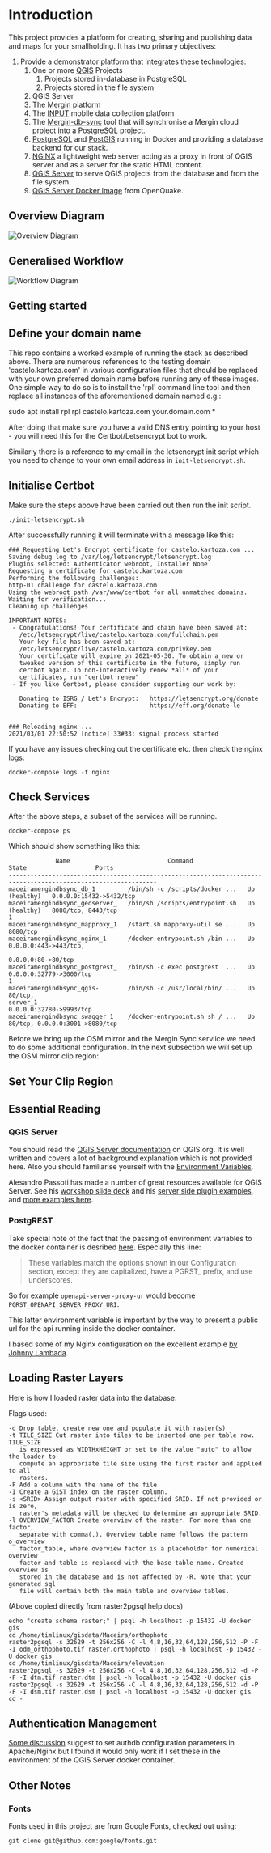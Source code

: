 # Introduction

This project provides a platform for creating, sharing and publishing data and maps for your smallholding. It has two primary objectives:

1. Provide a demonstrator platform that integrates these technologies:
   1. One or more [QGIS](https://qgis.org) Projects
      1. Projects stored in-database in PostgreSQL
      2. Projects stored in the file system
   2. QGIS Server
   3. The [Mergin](https://public.cloudmergin.com/#) platform
   4. The [INPUT](https://inputapp.io/en/) mobile data collection platform
   5. The [Mergin-db-sync](https://github.com/lutraconsulting/mergin-db-sync) tool that will synchronise a Mergin cloud project into a PostgreSQL project.
   6. [PostgreSQL](https://postgresql.org) and [PostGIS](https://postgis.net/) running in Docker and providing a database backend for our stack.
   7. [NGINX](https://www.nginx.com/) a lightweight web server acting as a proxy in front of QGIS server and as a server for the static HTML content.
   8. [QGIS Server](https://docs.qgis.org/3.16/en/docs/) to serve QGIS projects from the database and from the file system.
   9. [QGIS Server Docker Image](https://github.com/gem/oq-qgis-server) from OpenQuake.

## Overview Diagram

![Overview Diagram](diagrams/QGIS-Server-PG-Project-Design.png)

## Generalised Workflow

![Workflow Diagram](diagrams/QGIS-Server-PG-Project-Workflow.png)

## Getting started

## Define your domain name

This repo contains a worked example of running the stack as described above. 
There are numerous references to the testing domain 'castelo.kartoza.com' in 
various configuration files that should be replaced with your own
preferred domain name before running any of these images. One simple way to
do so is to install the 'rpl' command line tool and then replace all instances 
of the aforementioned domain named e.g.: 

sudo apt install rpl
rpl castelo.kartoza.com your.domain.com *

After doing that make sure you have a valid DNS entry pointing to your host - 
you will need this for the Certbot/Letsencrypt bot to work.

Similarly there is a reference to my email in the letsencrypt init script
which you need to change to your own email address in ``init-letsencrypt.sh``.

## Initialise Certbot

Make sure the steps above have been carried out then run the init script.

``
./init-letsencrypt.sh
``

After successfully running it will terminate wiith a message like this:

```
### Requesting Let's Encrypt certificate for castelo.kartoza.com ...
Saving debug log to /var/log/letsencrypt/letsencrypt.log
Plugins selected: Authenticator webroot, Installer None
Requesting a certificate for castelo.kartoza.com
Performing the following challenges:
http-01 challenge for castelo.kartoza.com
Using the webroot path /var/www/certbot for all unmatched domains.
Waiting for verification...
Cleaning up challenges

IMPORTANT NOTES:
 - Congratulations! Your certificate and chain have been saved at:
   /etc/letsencrypt/live/castelo.kartoza.com/fullchain.pem
   Your key file has been saved at:
   /etc/letsencrypt/live/castelo.kartoza.com/privkey.pem
   Your certificate will expire on 2021-05-30. To obtain a new or
   tweaked version of this certificate in the future, simply run
   certbot again. To non-interactively renew *all* of your
   certificates, run "certbot renew"
 - If you like Certbot, please consider supporting our work by:

   Donating to ISRG / Let's Encrypt:   https://letsencrypt.org/donate
   Donating to EFF:                    https://eff.org/donate-le


### Reloading nginx ...
2021/03/01 22:50:52 [notice] 33#33: signal process started
```

If you have any issues checking out the certificate etc. then 
check the nginx logs:

``
docker-compose logs -f nginx
``

## Check Services

After the above steps, a subset of the services will be running. 

``
docker-compose ps
``

Which should show something like this:


```
             Name                           Command                  State                   Ports             
---------------------------------------------------------------------------------------------------------------
maceiramergindbsync_db_1         /bin/sh -c /scripts/docker ...   Up (healthy)   0.0.0.0:15432->5432/tcp       
maceiramergindbsync_geoserver_   /bin/sh /scripts/entrypoint.sh   Up (healthy)   8080/tcp, 8443/tcp            
1                                                                                                              
maceiramergindbsync_mapproxy_1   /start.sh mapproxy-util se ...   Up             8080/tcp                      
maceiramergindbsync_nginx_1      /docker-entrypoint.sh /bin ...   Up             0.0.0.0:443->443/tcp,         
                                                                                 0.0.0.0:80->80/tcp            
maceiramergindbsync_postgrest_   /bin/sh -c exec postgrest  ...   Up             0.0.0.0:32779->3000/tcp       
1                                                                                                              
maceiramergindbsync_qgis-        /bin/sh -c /usr/local/bin/ ...   Up             80/tcp,                       
server_1                                                                         0.0.0.0:32780->9993/tcp       
maceiramergindbsync_swagger_1    /docker-entrypoint.sh sh / ...   Up             80/tcp, 0.0.0.0:3001->8080/tcp
```

Before we bring up the OSM mirror and the Mergin Sync serviice we need to do some additional 
configuration. In the next subsection we will set up the OSM mirror clip region:


## Set Your Clip Region




## Essential Reading

### QGIS Server

You should read the [QGIS Server documentation](https://docs.qgis.org/3.16/en/docs/server_manual/getting_started.html#) on QGIS.org. It is well written and covers a lot of background explanation which is not provided here. Also you should familiarise yourself with the [Environment Variables](https://docs.qgis.org/3.16/en/docs/server_manual/config.html#environment-variables).

Alesandro Passoti has made a number of great resources available for QGIS Server. See his [workshop slide deck](http://www.itopen.it/bulk/FOSS4G-IT-2020/#/presentation-title) and his [server side plugin examples](https://github.com/elpaso/qgis3-server-vagrant/tree/master/resources/web/plugins), and [more examples here](https://github.com/elpaso/qgis-helloserver).

### PostgREST

Take special note of the fact that the passing of environment variables to the docker container is 
desribed [here](chttps://postgrest.org/en/v7.0.0/install.html#docker). Especially this line:

> These variables match the options shown in our Configuration section, except they are capitalized, have a PGRST_ prefix, and use underscores. 

So for example ``openapi-server-proxy-ur`` would become ``PGRST_OPENAPI_SERVER_PROXY_URI``.

This latter environment variable is important by the way to present a public url for the api running inside the docker container.

I based some of my Nginx configuration on the excellent example [by Johnny Lambada](https://github.com/johnnylambada/docker-postgrest-swagger-sample).

## Loading Raster Layers

Here is how I loaded raster data into the database:

Flags used:

```
-d Drop table, create new one and populate it with raster(s) 
-t TILE_SIZE Cut raster into tiles to be inserted one per table row. TILE_SIZE
   is expressed as WIDTHxHEIGHT or set to the value "auto" to allow the loader to
   compute an appropriate tile size using the first raster and applied to all
   rasters. 
-F Add a column with the name of the file
-I Create a GiST index on the raster column. 
-s <SRID> Assign output raster with specified SRID. If not provided or is zero,
   raster's metadata will be checked to determine an appropriate SRID. 
-l OVERVIEW_FACTOR Create overview of the raster. For more than one factor,
   separate with comma(,). Overview table name follows the pattern o_overview
   factor_table, where overview factor is a placeholder for numerical overview
   factor and table is replaced with the base table name. Created overview is
   stored in the database and is not affected by -R. Note that your generated sql
   file will contain both the main table and overview tables.
```
(Above copied directly from raster2pgsql help docs)



```
echo "create schema raster;" | psql -h localhost -p 15432 -U docker gis
cd /home/timlinux/gisdata/Maceira/orthophoto
raster2pgsql -s 32629 -t 256x256 -C -l 4,8,16,32,64,128,256,512 -P -F -I odm_orthophoto.tif raster.orthophoto | psql -h localhost -p 15432 -U docker gis
cd /home/timlinux/gisdata/Maceira/elevation
raster2pgsql -s 32629 -t 256x256 -C -l 4,8,16,32,64,128,256,512 -d -P -F -I dtm.tif raster.dtm | psql -h localhost -p 15432 -U docker gis
raster2pgsql -s 32629 -t 256x256 -C -l 4,8,16,32,64,128,256,512 -d -P -F -I dsm.tif raster.dsm | psql -h localhost -p 15432 -U docker gis
cd -
```

## Authentication Management

[Some discussion](http://osgeo-org.1560.x6.nabble.com/QGIS-Server-qgis-auth-db-td5408912.html)
suggest to set authdb configuration parameters in Apache/Nginx but I found it
would only work if I set these in the environment of the QGIS Server docker
container.


## Other Notes

### Fonts

Fonts used in this project are from Google Fonts, checked out using:

```
git clone git@github.com:google/fonts.git
```
